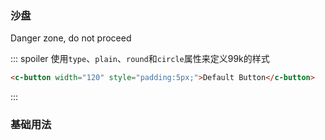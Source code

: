 ### 沙盘

  Danger zone, do not proceed

::: spoiler 使用`type`、`plain`、`round`和`circle`属性来定义99k的样式

```html
<c-button width="120" style="padding:5px;">Default Button</c-button>
```
:::

### 基础用法

